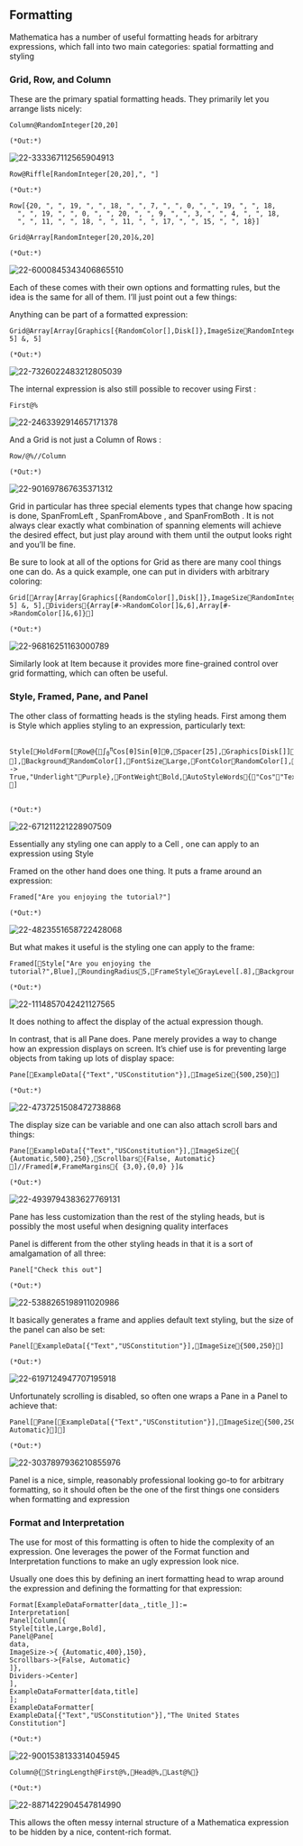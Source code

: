 <a id="formatting" style="width:0;height:0;margin:0;padding:0;">&zwnj;</a>

## Formatting

Mathematica has a number of useful formatting heads for arbitrary expressions, which fall into two main categories: spatial formatting and styling

### Grid, Row, and Column

These are the primary spatial formatting heads. They primarily let you arrange lists nicely:

	Column@RandomInteger[20,20]

	(*Out:*)
	
![22-333367112565904913](../../img/22-333367112565904913.png)

	Row@Riffle[RandomInteger[20,20],", "]

	(*Out:*)
	
	Row[{20, ", ", 19, ", ", 18, ", ", 7, ", ", 0, ", ", 19, ", ", 18, 
	  ", ", 19, ", ", 0, ", ", 20, ", ", 9, ", ", 3, ", ", 4, ", ", 18, 
	  ", ", 11, ", ", 18, ", ", 11, ", ", 17, ", ", 15, ", ", 18}]

	Grid@Array[RandomInteger[20,20]&,20]

	(*Out:*)
	
![22-6000845343406865510](../../img/22-6000845343406865510.png)

Each of these comes with their own options and formatting rules, but the idea is the same for all of them. I’ll just point out a few things:

Anything can be part of a formatted expression:

	Grid@Array[Array[Graphics[{RandomColor[],Disk[]},ImageSizeRandomInteger[{5,20}]]&, 5] &, 5]

	(*Out:*)
	
![22-7326022483212805039](../../img/22-7326022483212805039.png)

The internal expression is also still possible to recover using  First :

	First@%

![22-2463392914657171378](../../img/22-2463392914657171378.png)

And a  Grid  is not just a  Column  of  Rows :

	Row/@%//Column

	(*Out:*)
	
![22-901697867635371312](../../img/22-901697867635371312.png)

Grid  in particular has three special elements types that change how spacing is done,  SpanFromLeft ,  SpanFromAbove , and  SpanFromBoth . It is not always clear exactly what combination of spanning elements will achieve the desired effect, but just play around with them until the output looks right and you’ll be fine.

Be sure to look at all of the options for  Grid  as there are many cool things one can do. As a quick example, one can put in dividers with arbitrary coloring:

	Grid[Array[Array[Graphics[{RandomColor[],Disk[]},ImageSizeRandomInteger[{5,20}]]&, 5] &, 5],Dividers{Array[#->RandomColor[]&,6],Array[#->RandomColor[]&,6]}]

	(*Out:*)
	
![22-96816251163000789](../../img/22-96816251163000789.png)

Similarly look at  Item because it provides more fine-grained control over grid formatting, which can often be useful.

### Style, Framed, Pane, and Panel

The other class of formatting heads is the styling heads. First among them is  Style  which applies styling to an expression, particularly text:

<pre >
<code>
Style[HoldForm[Row@{∫<sub>0</sub><sup>π</sup>Cos[θ]Sin[θ]θ,Spacer[25],Graphics[Disk[]]}],BackgroundRandomColor[],FontSizeLarge,FontColorRandomColor[],FontFamilyRandomChoice@$FontFamilies,FontVariations{"Underline" -> True,"Underlight"Purple},FontWeightBold,AutoStyleWords{"Cos""Text","Sin""Section"}]
</code>
</pre>

	(*Out:*)
	
![22-671211221228907509](../../img/22-671211221228907509.png)

Essentially any styling one can apply to a  Cell , one can apply to an expression using  Style

Framed  on the other hand does one thing. It puts a frame around an expression:

	Framed["Are you enjoying the tutorial?"]

	(*Out:*)
	
![22-4823551658722428068](../../img/22-4823551658722428068.png)

But what makes it useful is the styling one can apply to the frame:

	Framed[Style["Are you enjoying the tutorial?",Blue],RoundingRadius5,FrameStyleGrayLevel[.8],BackgroundLightBlue]

	(*Out:*)
	
![22-1114857042421127565](../../img/22-1114857042421127565.png)

It does nothing to affect the display of the actual expression though.

In contrast, that is all  Pane  does.  Pane  merely provides a way to change how an expression displays on screen. It’s chief use is for preventing large objects from taking up lots of display space:

	Pane[ExampleData[{"Text","USConstitution"}],ImageSize{500,250}]

	(*Out:*)
	
![22-4737251508472738868](../../img/22-4737251508472738868.png)

The display size can be variable and one can also attach scroll bars and things:

	Pane[ExampleData[{"Text","USConstitution"}],ImageSize{ {Automatic,500},250},Scrollbars{False, Automatic}]//Framed[#,FrameMargins{ {3,0},{0,0} }]&

	(*Out:*)
	
![22-4939794383627769131](../../img/22-4939794383627769131.png)

Pane  has less customization than the rest of the styling heads, but is possibly the most useful when designing quality interfaces

Panel  is different from the other styling heads in that it is a sort of amalgamation of all three:

	Panel["Check this out"]

	(*Out:*)
	
![22-5388265198911020986](../../img/22-5388265198911020986.png)

It basically generates a frame and applies default text styling, but the size of the panel can also be set:

	Panel[ExampleData[{"Text","USConstitution"}],ImageSize{500,250}]

	(*Out:*)
	
![22-6197124947707195918](../../img/22-6197124947707195918.png)

Unfortunately scrolling is disabled, so often one wraps a  Pane  in a  Panel  to achieve that:

	Panel[Pane[ExampleData[{"Text","USConstitution"}],ImageSize{500,250},Scrollbars{False, Automatic}]]

	(*Out:*)
	
![22-3037897936210855976](../../img/22-3037897936210855976.png)

Panel  is a nice, simple, reasonably professional looking go-to for arbitrary formatting, so it should often be the one of the first things one considers when formatting and expression

### Format and Interpretation

The use for most of this formatting is often to hide the complexity of an expression. One leverages the power of the  Format  function and  Interpretation  functions to make an ugly expression look nice.

Usually one does this by defining an inert formatting head to wrap around the expression and defining the formatting for that expression:

	Format[ExampleDataFormatter[data_,title_]]:=
	Interpretation[
	Panel[Column[{
	Style[title,Large,Bold],
	Panel@Pane[
	data,
	ImageSize->{ {Automatic,400},150},
	Scrollbars->{False, Automatic}
	]},
	Dividers->Center]
	],
	ExampleDataFormatter[data,title]
	];
	ExampleDataFormatter[
	ExampleData[{"Text","USConstitution"}],"The United States Constitution"]

	(*Out:*)
	
![22-9001538133314045945](../../img/22-9001538133314045945.png)

	Column@{StringLength@First@%,Head@%,Last@%}

	(*Out:*)
	
![22-8871422904547814990](../../img/22-8871422904547814990.png)

This allows the often messy internal structure of a Mathematica expression to be hidden by a nice, content-rich format.